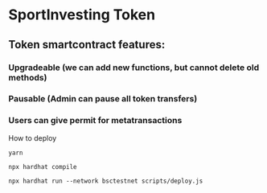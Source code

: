 # SportInvesting Token

## Token smartcontract features:

### Upgradeable (we can add new functions, but cannot delete old methods)
### Pausable (Admin can pause all token transfers)
### Users can give permit for metatransactions


How to deploy


```shell
yarn

npx hardhat compile

npx hardhat run --network bsctestnet scripts/deploy.js
```
